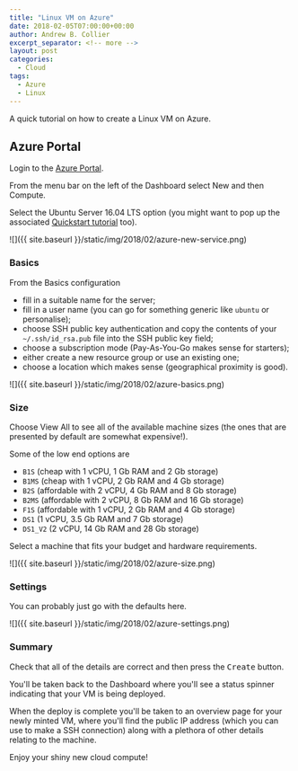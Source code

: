 ```yaml
---
title: "Linux VM on Azure"
date: 2018-02-05T07:00:00+00:00
author: Andrew B. Collier
excerpt_separator: <!-- more -->
layout: post
categories:
  - Cloud
tags:
  - Azure
  - Linux
---
```


A quick tutorial on how to create a Linux VM on Azure.

<!-- more -->

## Azure Portal

Login to the [Azure Portal](https://portal.azure.com/).

From the menu bar on the left of the Dashboard select New and then Compute.

Select the Ubuntu Server 16.04 LTS option (you might want to pop up the associated [Quickstart tutorial](https://docs.microsoft.com/en-us/azure/virtual-machines/linux/) too).

![]({{ site.baseurl }}/static/img/2018/02/azure-new-service.png)

### Basics

From the Basics configuration

- fill in a suitable name for the server;
- fill in a user name (you can go for something generic like `ubuntu` or personalise);
- choose SSH public key authentication and copy the contents of your `~/.ssh/id_rsa.pub` file into the SSH public key field;
- choose a subscription mode (Pay-As-You-Go makes sense for starters);
- either create a new resource group or use an existing one;
- choose a location which makes sense (geographical proximity is good).

![]({{ site.baseurl }}/static/img/2018/02/azure-basics.png)

### Size

Choose View All to see all of the available machine sizes (the ones that are presented by default are somewhat expensive!).

Some of the low end options are

- `B1S` (cheap with 1 vCPU, 1 Gb RAM and 2 Gb storage)
- `B1MS` (cheap with 1 vCPU, 2 Gb RAM and 4 Gb storage)
- `B2S` (affordable with 2 vCPU, 4 Gb RAM and 8 Gb storage)
- `B2MS` (affordable with 2 vCPU, 8 Gb RAM and 16 Gb storage)
- `F1S` (affordable with 1 vCPU, 2 Gb RAM and 4 Gb storage)
- `DS1` (1 vCPU, 3.5 Gb RAM and 7 Gb storage)
- `DS1_V2` (2 vCPU, 14 Gb RAM and 28 Gb storage)

Select a machine that fits your budget and hardware requirements.

![]({{ site.baseurl }}/static/img/2018/02/azure-size.png)

### Settings

You can probably just go with the defaults here.

![]({{ site.baseurl }}/static/img/2018/02/azure-settings.png)

### Summary

Check that all of the details are correct and then press the <kbd class="bg-primary nobreak">Create</kbd> button.

You'll be taken back to the Dashboard where you'll see a status spinner indicating that your VM is being deployed.

When the deploy is complete you'll be taken to an overview page for your newly minted VM, where you'll find the public IP address (which you can use to make a SSH connection) along with a plethora of other details relating to the machine.

Enjoy your shiny new cloud compute!